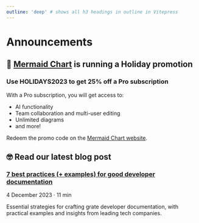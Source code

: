 ```yaml
---
outline: 'deep' # shows all h3 headings in outline in Vitepress
---
```


# Announcements

## 🎉 [Mermaid Chart](https://www.mermaidchart.com/) is running a Holiday promotion

### Use <span class="text-[#FE3470]">HOLIDAYS2023</span> to get 25% off a Pro subscription

With a Pro subscription, you will get access to:

- AI functionality
- Team collaboration and multi-user editing
- Unlimited diagrams
- and more!

Redeem the promo code on the [Mermaid Chart website](https://www.mermaidchart.com/app/user/billing/checkout?coupon=HOLIDAYS2023).

## 🤓 Read our latest blog post

### [7 best practices (+ examples) for good developer documentation](https://www.mermaidchart.com/blog/posts/7-best-practices-for-good-documentation/)

4 December 2023 · 11 min

Essential strategies for crafting grate developer documentation, with practical examples and insights from leading tech companies.
